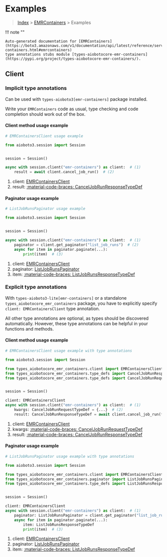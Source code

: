# Examples

> [Index](../README.md) > [EMRContainers](./README.md) > Examples

!!! note ""

    Auto-generated documentation for [EMRContainers](https://boto3.amazonaws.com/v1/documentation/api/latest/reference/services/emr-containers.html#emrcontainers)
    type annotations stubs module [types-aiobotocore-emr-containers](https://pypi.org/project/types-aiobotocore-emr-containers/).

## Client

### Implicit type annotations

Can be used with `types-aioboto3[emr-containers]` package installed.

Write your `EMRContainers` code as usual,
type checking and code completion should work out of the box.



#### Client method usage example

```python
# EMRContainersClient usage example

from aioboto3.session import Session


session = Session()

async with session.client("emr-containers") as client:  # (1)
    result = await client.cancel_job_run()  # (2)
```

1. client: [EMRContainersClient](./client.md)
2. result: [:material-code-braces: CancelJobRunResponseTypeDef](./type_defs.md#canceljobrunresponsetypedef)



#### Paginator usage example

```python
# ListJobRunsPaginator usage example

from aioboto3.session import Session


session = Session()

async with session.client("emr-containers") as client:  # (1)
    paginator = client.get_paginator("list_job_runs")  # (2)
    async for item in paginator.paginate(...):
        print(item)  # (3)
```

1. client: [EMRContainersClient](./client.md)
2. paginator: [ListJobRunsPaginator](./paginators.md#listjobrunspaginator)
3. item: [:material-code-braces: ListJobRunsResponseTypeDef](./type_defs.md#listjobrunsresponsetypedef)




### Explicit type annotations

With `types-aioboto3-lite[emr-containers]`
or a standalone `types_aiobotocore_emr_containers` package, you have to explicitly specify
`client: EMRContainersClient` type annotation.

All other type annotations are optional, as types should be discovered automatically.
However, these type annotations can be helpful in your functions and methods.


#### Client method usage example

```python
# EMRContainersClient usage example with type annotations

from aioboto3.session import Session

from types_aiobotocore_emr_containers.client import EMRContainersClient
from types_aiobotocore_emr_containers.type_defs import CancelJobRunResponseTypeDef
from types_aiobotocore_emr_containers.type_defs import CancelJobRunRequestTypeDef


session = Session()

client: EMRContainersClient
async with session.client("emr-containers") as client:  # (1)
    kwargs: CancelJobRunRequestTypeDef = {...}  # (2)
    result: CancelJobRunResponseTypeDef = await client.cancel_job_run(**kwargs)  # (3)
```

1. client: [EMRContainersClient](./client.md)
2. kwargs: [:material-code-braces: CancelJobRunRequestTypeDef](./type_defs.md#canceljobrunrequesttypedef)
3. result: [:material-code-braces: CancelJobRunResponseTypeDef](./type_defs.md#canceljobrunresponsetypedef)



#### Paginator usage example

```python
# ListJobRunsPaginator usage example with type annotations

from aioboto3.session import Session

from types_aiobotocore_emr_containers.client import EMRContainersClient
from types_aiobotocore_emr_containers.paginator import ListJobRunsPaginator
from types_aiobotocore_emr_containers.type_defs import ListJobRunsResponseTypeDef


session = Session()

client: EMRContainersClient
async with session.client("emr-containers") as client:  # (1)
    paginator: ListJobRunsPaginator = client.get_paginator("list_job_runs")  # (2)
    async for item in paginator.paginate(...):
        item: ListJobRunsResponseTypeDef
        print(item)  # (3)
```

1. client: [EMRContainersClient](./client.md)
2. paginator: [ListJobRunsPaginator](./paginators.md#listjobrunspaginator)
3. item: [:material-code-braces: ListJobRunsResponseTypeDef](./type_defs.md#listjobrunsresponsetypedef)




